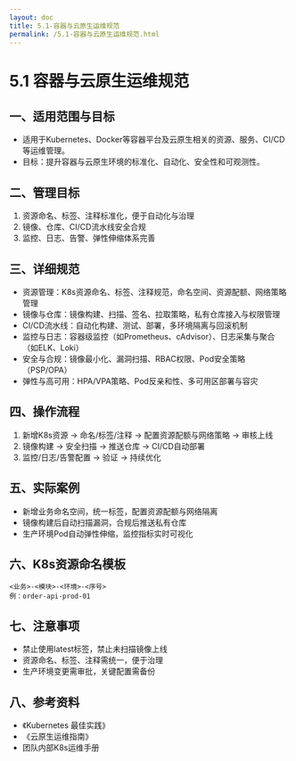 ```yaml
---
layout: doc
title: 5.1-容器与云原生运维规范
permalink: /5.1-容器与云原生运维规范.html
---
```

# 5.1 容器与云原生运维规范

## 一、适用范围与目标
- 适用于Kubernetes、Docker等容器平台及云原生相关的资源、服务、CI/CD等运维管理。
- 目标：提升容器与云原生环境的标准化、自动化、安全性和可观测性。

## 二、管理目标
1. 资源命名、标签、注释标准化，便于自动化与治理
2. 镜像、仓库、CI/CD流水线安全合规
3. 监控、日志、告警、弹性伸缩体系完善

## 三、详细规范
- 资源管理：K8s资源命名、标签、注释规范，命名空间、资源配额、网络策略管理
- 镜像与仓库：镜像构建、扫描、签名、拉取策略，私有仓库接入与权限管理
- CI/CD流水线：自动化构建、测试、部署，多环境隔离与回滚机制
- 监控与日志：容器级监控（如Prometheus、cAdvisor）、日志采集与聚合（如ELK、Loki）
- 安全与合规：镜像最小化、漏洞扫描、RBAC权限、Pod安全策略（PSP/OPA）
- 弹性与高可用：HPA/VPA策略、Pod反亲和性、多可用区部署与容灾

## 四、操作流程
1. 新增K8s资源 → 命名/标签/注释 → 配置资源配额与网络策略 → 审核上线
2. 镜像构建 → 安全扫描 → 推送仓库 → CI/CD自动部署
3. 监控/日志/告警配置 → 验证 → 持续优化

## 五、实际案例
- 新增业务命名空间，统一标签，配置资源配额与网络隔离
- 镜像构建后自动扫描漏洞，合规后推送私有仓库
- 生产环境Pod自动弹性伸缩，监控指标实时可视化

## 六、K8s资源命名模板
```text
<业务>-<模块>-<环境>-<序号>
例：order-api-prod-01
```

## 七、注意事项
- 禁止使用latest标签，禁止未扫描镜像上线
- 资源命名、标签、注释需统一，便于治理
- 生产环境变更需审批，关键配置需备份

## 八、参考资料
- 《Kubernetes 最佳实践》
- 《云原生运维指南》
- 团队内部K8s运维手册